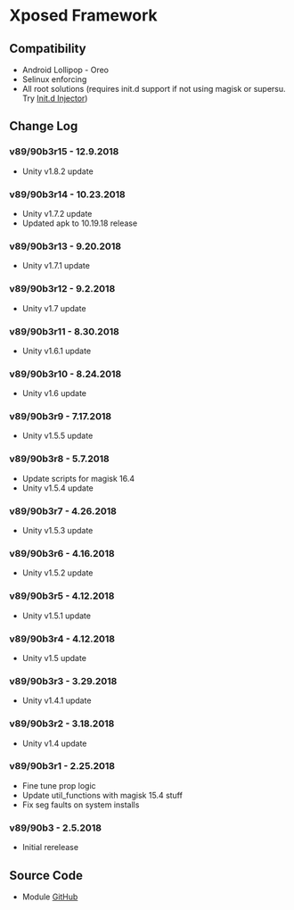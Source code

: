 # Xposed Framework

## Compatibility
* Android Lollipop - Oreo
* Selinux enforcing
* All root solutions (requires init.d support if not using magisk or supersu. Try [Init.d Injector](https://forum.xda-developers.com/android/software-hacking/mod-universal-init-d-injector-wip-t3692105))

## Change Log
### v89/90b3r15 - 12.9.2018
* Unity v1.8.2 update

### v89/90b3r14 - 10.23.2018
* Unity v1.7.2 update
* Updated apk to 10.19.18 release

### v89/90b3r13 - 9.20.2018
* Unity v1.7.1 update

### v89/90b3r12 - 9.2.2018
* Unity v1.7 update

### v89/90b3r11 - 8.30.2018
* Unity v1.6.1 update

### v89/90b3r10 - 8.24.2018
* Unity v1.6 update

### v89/90b3r9 - 7.17.2018
* Unity v1.5.5 update

### v89/90b3r8 - 5.7.2018
* Update scripts for magisk 16.4
* Unity v1.5.4 update

### v89/90b3r7 - 4.26.2018
* Unity v1.5.3 update

### v89/90b3r6 - 4.16.2018
* Unity v1.5.2 update

### v89/90b3r5 - 4.12.2018
* Unity v1.5.1 update

### v89/90b3r4 - 4.12.2018
* Unity v1.5 update

### v89/90b3r3 - 3.29.2018
* Unity v1.4.1 update

### v89/90b3r2 - 3.18.2018
* Unity v1.4 update

### v89/90b3r1 - 2.25.2018
* Fine tune prop logic
* Update util_functions with magisk 15.4 stuff
* Fix seg faults on system installs

### v89/90b3 - 2.5.2018
* Initial rerelease

## Source Code
* Module [GitHub](https://github.com/therealahrion/Xposed-Framework-Unity)
